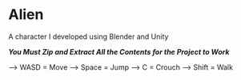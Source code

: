# Alien
 A character I developed using Blender and Unity
 
 ***You Must Zip and Extract All the Contents for the Project to Work***
 
 --> WASD = Move
 --> Space = Jump
 --> C = Crouch
 --> Shift = Walk
